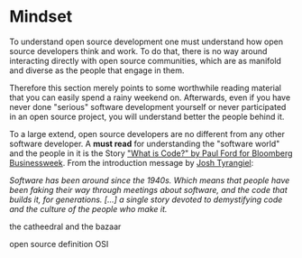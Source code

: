 # Mindset

To understand open source development one must understand how open source developers think and work. To do that, there is no way around interacting directly with open source communities, which are as manifold and diverse as the people that engage in them.

Therefore this section merely points to some worthwhile reading material that you can easily spend a rainy weekend on. Afterwards, even if you have never done "serious" software development yourself or never participated in an open source project, you will understand better the people behind it.

To a large extend, open source developers are no different from any other software developer. A **must read** for understanding the "software world" and the people in it is the Story ["What is Code?" by Paul Ford for Bloomberg Businessweek](http://www.bloomberg.com/graphics/2015-paul-ford-what-is-code/). From the introduction message by [Josh Tyrangiel](https://en.wikipedia.org/wiki/Josh_Tyrangiel): 

*<i class="octicon octicon-quote"></i> Software has been around since the 1940s. Which means that people have been faking their way through meetings about software, and the code that builds it, for generations. [...] a single story devoted to ­demystifying code and the culture of the people who make it.*


the catheedral and the bazaar

open source definition OSI

